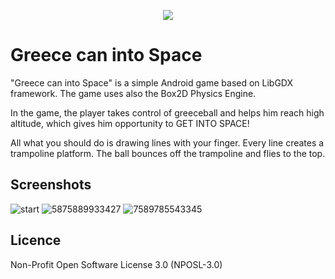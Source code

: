 <p align="center">
  <img src="https://user-images.githubusercontent.com/41795310/43330302-6ffe01b2-91cb-11e8-80b0-9c68bc26b6d2.png">
</p>

# Greece can into Space
"Greece can into Space" is a simple Android game based on LibGDX framework. The game uses also the Box2D Physics Engine.

In the game, the player takes control of greeceball and helps him reach high altitude, which gives him opportunity to GET INTO SPACE!

All what you should do is drawing lines with your finger. Every line creates a trampoline platform. The ball bounces off the trampoline and flies to the top.

<!--[<img src="https://f-droid.org/badge/get-it-on.png"
      alt="Get it on F-Droid"
      height="80">](https://f-droid.org/packages/masa.gcis/) -->

## Screenshots
![start](https://user-images.githubusercontent.com/41795310/43330399-c5ee1724-91cb-11e8-925a-b973e67774fa.PNG)
![5875889933427](https://user-images.githubusercontent.com/41795310/43330586-4c086350-91cc-11e8-892d-fc0a6183afe0.PNG)
![7589785543345](https://user-images.githubusercontent.com/41795310/43330639-79b171de-91cc-11e8-9657-f29794380255.PNG)

## Licence
Non-Profit Open Software License 3.0 (NPOSL-3.0)

